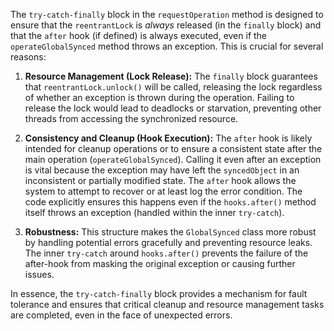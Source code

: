 The `try-catch-finally` block in the `requestOperation` method is designed to ensure that the `reentrantLock` is *always* released (in the `finally` block) and that the `after` hook (if defined) is always executed, even if the `operateGlobalSynced` method throws an exception. This is crucial for several reasons:

1. **Resource Management (Lock Release):** The `finally` block guarantees that `reentrantLock.unlock()` will be called, releasing the lock regardless of whether an exception is thrown during the operation. Failing to release the lock would lead to deadlocks or starvation, preventing other threads from accessing the synchronized resource.

2. **Consistency and Cleanup (Hook Execution):** The `after` hook is likely intended for cleanup operations or to ensure a consistent state after the main operation (`operateGlobalSynced`).  Calling it even after an exception is vital because the exception may have left the `syncedObject` in an inconsistent or partially modified state.  The `after` hook allows the system to attempt to recover or at least log the error condition.  The code explicitly ensures this happens even if the `hooks.after()` method itself throws an exception (handled within the inner `try-catch`).

3. **Robustness:**  This structure makes the `GlobalSynced` class more robust by handling potential errors gracefully and preventing resource leaks. The inner `try-catch` around `hooks.after()` prevents the failure of the after-hook from masking the original exception or causing further issues.

In essence, the `try-catch-finally` block provides a mechanism for fault tolerance and ensures that critical cleanup and resource management tasks are completed, even in the face of unexpected errors.